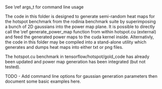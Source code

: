 See \ref args_t for command line usage

The code in this folder is designed to generate semi-random heat maps for the
hotspot benchmark from the rodinia benchmark suite by superimposing a bunch of
2D gaussians into the power map plane.  It is possible to directly call the
\ref generate_power_map function from within hotspot.cu (external) and feed
the generated power maps to the cuda kernel inside.  Alternativly, the code
in this folder may be compiled into a stand-alone utility which generates and
dumps heat maps into either txt or png files.

The hotspot.cu benchmark in tensorflow/hotspot/gold_code has already been
updated and power map generation has been integrated (but not tested).

TODO - Add command line options for gaussian generation parameters then
document some basic examples here.
